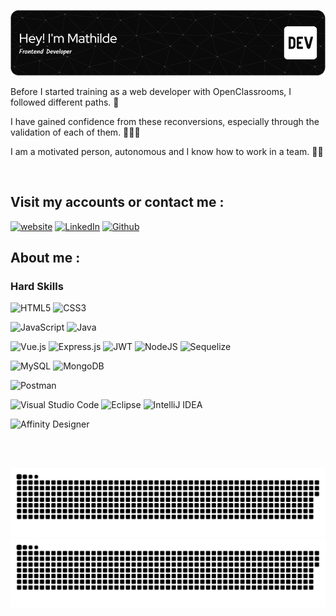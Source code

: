 ![Header](./github-header-image.png)

<p>Before I started training as a web developer with OpenClassrooms, I followed different paths. 🎯

I have gained confidence from these reconversions, especially through the validation of each of them.  👩🏻‍🎓

I am a motivated person, autonomous and I know how to work in a team. 🤝🏻</p>

<br>

<h2>Visit my accounts or contact me :</h2>
<a href="https://mathildejnl.github.io/Projet-Personnel/" target="_blank"><img alt="website" src="https://img.shields.io/badge/website-000000?style=for-the-badge&logo=About.me&logoColor=white" /></a>
<a href="https://www.linkedin.com/in/mathilde-jnl/" target="_blank"><img alt="LinkedIn" src="https://img.shields.io/badge/linkedin-%230077B5.svg?&style=for-the-badge&logo=linkedin&logoColor=white" /></a>
<a href="https://github.com/MathildeJNL" target="_blank"><img alt="Github" src="https://img.shields.io/badge/GitHub-%2312100E.svg?&style=for-the-badge&logo=Github&logoColor=white" /></a>

<br>

<h2>About me :</h2>

<h3>Hard Skills</h3>

![HTML5](https://img.shields.io/badge/html5-%23E34F26.svg?style=for-the-badge&logo=html5&logoColor=white)
![CSS3](https://img.shields.io/badge/css3-%231572B6.svg?style=for-the-badge&logo=css3&logoColor=white)

![JavaScript](https://img.shields.io/badge/javascript-%23323330.svg?style=for-the-badge&logo=javascript&logoColor=%23F7DF1E)
![Java](https://img.shields.io/badge/java-%23ED8B00.svg?style=for-the-badge&logo=java&logoColor=white)

![Vue.js](https://img.shields.io/badge/vuejs-%2335495e.svg?style=for-the-badge&logo=vuedotjs&logoColor=%234FC08D)
![Express.js](https://img.shields.io/badge/express.js-%23404d59.svg?style=for-the-badge&logo=express&logoColor=%2361DAFB)
![JWT](https://img.shields.io/badge/JWT-black?style=for-the-badge&logo=JSON%20web%20tokens)
![NodeJS](https://img.shields.io/badge/node.js-6DA55F?style=for-the-badge&logo=node.js&logoColor=white)
![Sequelize](https://img.shields.io/badge/Sequelize-52B0E7.svg?style=for-the-badge&logo=Sequelize&logoColor=white)

![MySQL](https://img.shields.io/badge/MySQL-4479A1.svg?style=for-the-badge&logo=MySQL&logoColor=white)
![MongoDB](https://img.shields.io/badge/MongoDB-47A248.svg?style=for-the-badge&logo=MongoDB&logoColor=white)

![Postman](https://img.shields.io/badge/Postman-FF6C37.svg?style=for-the-badge&logo=Postman&logoColor=white)

![Visual Studio Code](https://img.shields.io/badge/Visual%20Studio%20Code-0078d7.svg?style=for-the-badge&logo=visual-studio-code&logoColor=white)
![Eclipse](https://img.shields.io/badge/Eclipse-FE7A16.svg?style=for-the-badge&logo=Eclipse&logoColor=white)
![IntelliJ IDEA](https://img.shields.io/badge/IntelliJIDEA-000000.svg?style=for-the-badge&logo=intellij-idea&logoColor=white)

![Affinity Designer](https://img.shields.io/badge/affinity%20desginer-%231B72BE.svg?style=for-the-badge&logo=affinity-designer&logoColor=white)

<br>
<br>

![GitHub Snake Light](./github-user-contribution.svg#gh-light-mode-only)
![GitHub Snake dark](./github-user-contribution.svg#gh-dark-mode-only)
